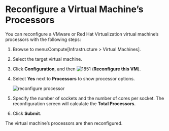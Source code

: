 # Reconfigure a Virtual Machine’s Processors

You can reconfigure a VMware or Red Hat Virtualization virtual machine’s
processors with the following steps:

1.  Browse to menu:Compute\[Infrastructure \> Virtual Machines\].

2.  Select the target virtual machine.

3.  Click **Configuration**, and then
    ![1851](../images/1851.png) (**Reconfigure this VM**).

4.  Select **Yes** next to **Processors** to show processor options.

    ![reconfigure processor](../images/reconfigure_processor.png)

5.  Specify the number of sockets and the number of cores per socket.
    The reconfiguration screen will calculate the **Total Processors**.

6.  Click **Submit**.

The virtual machine’s processors are then reconfigured.
